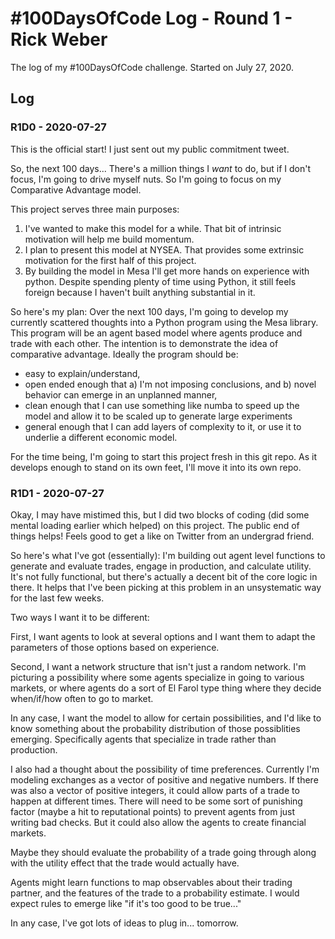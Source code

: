 # #100DaysOfCode Log - Round 1 - Rick Weber

The log of my #100DaysOfCode challenge. Started on July 27, 2020.

## Log

### R1D0 - 2020-07-27
This is the official start! I just sent out my public commitment tweet.

So, the next 100 days... There's a million things I *want* to do, but if I don't
focus, I'm going to drive myself nuts. So I'm going to focus on my Comparative
Advantage model.

This project serves three main purposes:

1. I've wanted to make this model for a while. That bit of intrinsic motivation
   will help me build momentum.
2. I plan to present this model at NYSEA. That provides some extrinsic
   motivation for the first half of this project.
3. By building the model in Mesa I'll get more hands on experience with python.
   Despite spending plenty of time using Python, it still feels foreign because
   I haven't built anything substantial in it.

So here's my plan:
Over the next 100 days, I'm going to develop my currently scattered thoughts
into a Python program using the Mesa library. This program will be an agent
based model where agents produce and trade with each other. The intention is to
demonstrate the idea of comparative advantage. Ideally the program should be:
* easy to explain/understand,
* open ended enough that a) I'm not imposing conclusions, and b) novel behavior
  can emerge in an unplanned manner,
* clean enough that I can use something like numba to speed up the model and
  allow it to be scaled up to generate large experiments
* general enough that I can add layers of complexity to it, or use it to
  underlie a different economic model.

For the time being, I'm going to start this project fresh in this git repo. As
it develops enough to stand on its own feet, I'll move it into its own repo.

### R1D1 - 2020-07-27

Okay, I may have mistimed this, but I did two blocks of coding (did some mental
loading earlier which helped) on this project. The public end of things helps!
Feels good to get a like on Twitter from an undergrad friend. 

So here's what I've got (essentially): I'm building out agent level functions to
generate and evaluate trades, engage in production, and calculate utility. It's
not fully functional, but there's actually a decent bit of the core logic in
there. It helps that I've been picking at this problem in an unsystematic way
for the last few weeks.

Two ways I want it to be different: 

First, I want agents to look at several options and I want them to adapt the
parameters of those options based on experience.

Second, I want a network structure that isn't just a random network. I'm
picturing a possibility where some agents specialize in going to various
markets, or where agents do a sort of El Farol type thing where they decide
when/if/how often to go to market. 

In any case, I want the model to allow for certain possibilities, and I'd like
to know something about the probability distribution of those possiblities
emerging. Specifically agents that specialize in trade rather than production. 

I also had a thought about the possibility of time preferences. Currently I'm
modeling exchanges as a vector of positive and negative numbers. If there was
also a vector of positive integers, it could allow parts of a trade to happen at
different times. There will need to be some sort of punishing factor (maybe a
hit to reputational points) to prevent agents from just writing bad checks. But
it could also allow the agents to create financial markets.

Maybe they should evaluate the probability of a trade going through along with
the utility effect that the trade would actually have.

Agents might learn functions to map observables about their trading partner, and
the features of the trade to a probability estimate. I would expect rules to
emerge like "if it's too good to be true..."

In any case, I've got lots of ideas to plug in... tomorrow.
